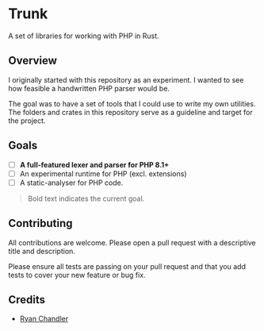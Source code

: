 # Trunk

A set of libraries for working with PHP in Rust.

## Overview

I originally started with this repository as an experiment. I wanted to see how feasible a handwritten PHP parser would be.

The goal was to have a set of tools that I could use to write my own utilities. The folders and crates in this repository serve as a guideline and target for the project.

## Goals

* [ ] **A full-featured lexer and parser for PHP 8.1+**
* [ ] An experimental runtime for PHP (excl. extensions)
* [ ] A static-analyser for PHP code.

> Bold text indicates the current goal.

## Contributing

All contributions are welcome. Please open a pull request with a descriptive title and description.

Please ensure all tests are passing on your pull request and that you add tests to cover your new feature or bug fix.

## Credits

* [Ryan Chandler](https://github.com/ryangjchandler)